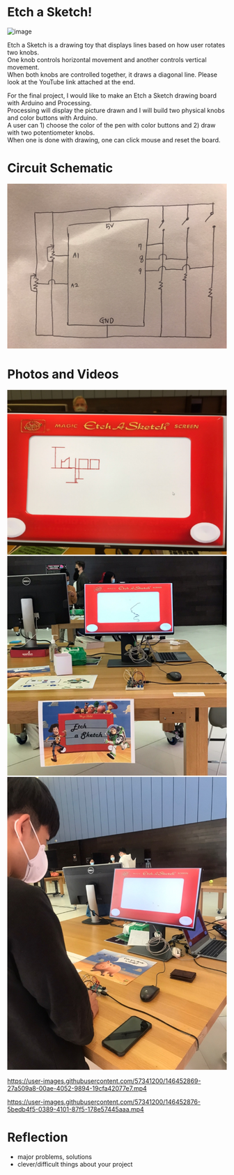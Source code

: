 

# Etch a Sketch! 

![image](https://user-images.githubusercontent.com/57341200/143387936-1fd73705-c620-4745-875e-ebbfc57156a3.png)

Etch a Sketch is a drawing toy that displays lines based on how user rotates two knobs.  
One knob controls horizontal movement and another controls vertical movement.  
When both knobs are controlled together, it draws a diagonal line. Please look at the YouTube link attached at the end.  

For the final project, I would like to make an Etch a Sketch drawing board with Arduino and Processing.  
Processing will display the picture drawn and I will build two physical knobs and color buttons with Arduino.  
A user can 1) choose the color of the pen with color buttons and 2) draw with two potentiometer knobs.  
When one is done with drawing, one can click mouse and reset the board.  

# Circuit Schematic
![](1207/1207circuit.jpg)

# Photos and Videos
![](final/finalPhoto1.jpg)
![](final/finalPhoto2.jpg)
![](final/finalPhoto3.jpg)


https://user-images.githubusercontent.com/57341200/146452869-27a509a8-00ae-4052-9894-19cfa42077e7.mp4



https://user-images.githubusercontent.com/57341200/146452876-5bedb4f5-0389-4101-87f5-178e57445aaa.mp4



# Reflection 
- major problems, solutions
- clever/difficult things about your project
